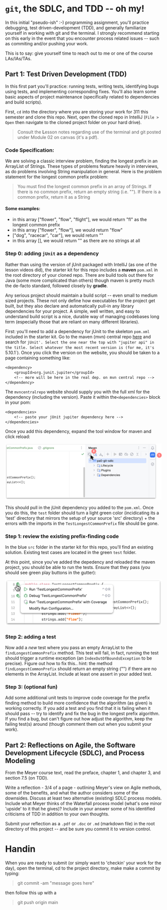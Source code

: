 # `git`, the SDLC, and TDD -- oh my!

In this initial "pseudo-ish" :-) programming assignment, you'll practice debugging, test driven-development (TDD), and generally familiarize yourself in working with git and the terminal. I strongly recommend starting on this early in the event that you encounter process related issues -- such as commiting and/or pushing your work. 

This is to say: give yourself time to reach out to me or one of the course LAs/IAs/TAs.

## Part 1: Test Driven Development (TDD)

In this first part you'll practice: running tests, writing tests, identifying bugs using tests, and implementing corresponding fixes. You'll also learn some basic aspects of project maintenance (specifically related to dependencies and build scripts). 

First, `cd` into the directory where you are storing your work for 311 this semester and clone this repo. Next, open the cloned repo in IntelliJ (`File > Open` then navigate to the cloned project folder on your hard drive). 

> Consult the **L**esson notes regarding use of the terminal and git posted under Module 02 on canvas (it's a pdf). 

### Code Specification:

We are solving a classic interview problem, finding the longest prefix in an ArrayList of Strings. These types of problems feature heavily in interviews, as do problems involving String manipulation in general. Here is the problem statement for the longest common prefix problem:

> You must find the longest common prefix in an array of Strings. If there is no common prefix, return an empty string (i.e. ""). If there is a common prefix, return it as a String

#### Some examples:

- in this array ["flower", "flow", "flight"], we would return "fl" as the longest common prefix
- in this array ["flower", "flow"], we would return "flow"
- ["dog", "racecar", "car"], we would return ""
- in this array [], we would return "" as there are no strings at all

### Step 0: adding `jUnit` as a dependency

Rather than using the version of jUnit packaged with IntelliJ (as one of the lesson videos did), the starter kit for this repo includes a **maven** `pom.xml` in the root directory of your cloned repo. There are build tools out there for Java (some more complicated than others) though maven is pretty much the de-facto standard, followed closely by **gradle**. 

Any serious project should maintain a build script -- even small to medium sized projects. These not only define how executables for the project get built, but they also declare and automatically pull-in any library dependencies for your project. A simple, well written, and easy to understand build script is a nice, durable way of managing codebases long term (especially those that are reliant on many different libraries). 

First: you'll need to add a dependency for jUnit to the skeleton `pom.xml` included in the starter kit. Go to the maven (mvn) central repo [here](https://mvnrepository.com/) and search for `jUnit'. Select the one near the top with "jupiter api" in the title. Select whatever the most recent version is (for me, it's `5.10.1`). Once you click the version on the website, you should be taken to a page containing something like:

```
<dependency>
    <groupId>org.junit.jupiter</groupId>
    <!-- more will be here in the real dep. on mvn central repo -->
</dependency>
```
The `mvncentralrepo` website should supply you with the full xml for the dependency (including the version). Paste it within the`<dependencies>` block in your pom:

```
<dependencies>
    <!-- paste your jUnit jupiter dependency here -->
</dependencies>
```

Once you add this dependency, expand the tool window for maven and click reload:

![maven tool window button](img/mvn-reload.png)

This should pull in the jUnit dependency you added to the `pom.xml`. Once you do this, the `test` folder should turn a light green color (incidicating its a 'test' directory that mirrors the setup of your source 'src' directory) + the errors with the imports in the `TestLongestCommonPrefix` file should be gone.

### Step 1: review the existing prefix-finding code

In the blue `src` folder in the starter kit for this repo, you'll find an existing solution. Existing test cases are located in the green `test` folder.

At this point, since you've added the depedency and reloaded the maven project, you should be able to run the tests. Ensure that they pass (you should see green play buttons in the gutter):

![run all tests button](img/click-dbg.png)

### Step 2: adding a test

Now add a *new* test where you pass an empty ArrayList to the `findLongestCommonPrefix` method. This test will fail, in fact, running the test should trigger a runtime exception (an `IndexOutOfBoundsException` to be precise). Figure out how to fix this.. hint: the method `findLongestCommonPrefix` should return an empty string ("") if there are no elements in the ArrayList. Include at least one assert in your added test.

### Step 3: (optional fun) 

Add some additional unit tests to improve code coverage for the prefix finding method to build more confidence that the algorithm (as given) is working correctly. If you add a test and you find that it is failing when it should pass -- try to identify and fix the bug in the longest prefix algorithm. If you find a bug, but can't figure out how adjust the algorithm, keep the failing test(s) around (though comment them out when you submit your work).

## Part 2: Reflections on Agile, the Software Development Lifecycle (SDLC), and Process Modeling

From the Meyer course text, read the preface, chapter 1, and chapter 3, and section 7.5 (on TDD). 

Write a reflection - 3/4 of a page - outlining Meyer's view on Agile methods, some of the benefits, and what the author considers some of the downsides. Discuss at least two alternative (existing) SDLC process models. Include what Meyer thinks of the Waterfall process model (what's one minor 'upside' to it that he gives)? Include in your answer some of his identified criticisms of TDD in addition to your own thoughts.

Submit your reflection as a `.pdf` or `.doc` or `.md` (markdown file) in the root directory of this project -- and be sure you commit it to version control.

# Handin

When you are ready to submit (or simply want to 'checkin' your work for the day), open the terminal, cd to the project directory, make make a commit by typing:

> git commit -am "message goes here"

then follow this up with a

> git push origin main
